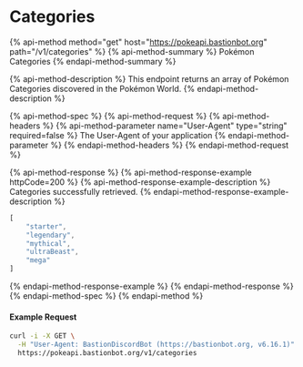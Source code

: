 # Categories

{% api-method method="get" host="https://pokeapi.bastionbot.org" path="/v1/categories" %}
{% api-method-summary %}
Pokémon Categories
{% endapi-method-summary %}

{% api-method-description %}
This endpoint returns an array of Pokémon Categories discovered in the Pokémon World.
{% endapi-method-description %}

{% api-method-spec %}
{% api-method-request %}
{% api-method-headers %}
{% api-method-parameter name="User-Agent" type="string" required=false %}
The User-Agent of your application
{% endapi-method-parameter %}
{% endapi-method-headers %}
{% endapi-method-request %}

{% api-method-response %}
{% api-method-response-example httpCode=200 %}
{% api-method-response-example-description %}
Categories successfully retrieved.
{% endapi-method-response-example-description %}

```javascript
[
    "starter",
    "legendary",
    "mythical",
    "ultraBeast",
    "mega"
]
```
{% endapi-method-response-example %}
{% endapi-method-response %}
{% endapi-method-spec %}
{% endapi-method %}

#### Example Request

```bash
curl -i -X GET \
  -H "User-Agent: BastionDiscordBot (https://bastionbot.org, v6.16.1)" \
  https://pokeapi.bastionbot.org/v1/categories
```



